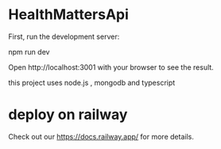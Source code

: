 # HealthMattersApi


First, run the development server:

npm run dev

Open http://localhost:3001 with your browser to see the result.


this project uses node.js , mongodb and typescript


# deploy on railway

Check out our https://docs.railway.app/ for more details.
